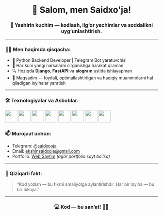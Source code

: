 <h1 align="center">👋 Salom, men Saidxo'ja!</h1>
<h3 align="center">🎯 Yashirin kuchim — kodlash, ilg‘or yechimlar va soddalikni uyg‘unlashtirish.</h3>

---

### 🧑‍💻 Men haqimda qisqacha:

- 💼 Python Backend Developer | Telegram Bot yaratuvchisi  
- 🧠 Har kuni yangi narsalarni o‘rganishga harakat qilaman  
- 🔍 Hoziqda <b>Django</b>, <b>FastAPI</b> va <b>aiogram</b> ustida ishlayapman  
- 🚀 Maqsadim — foydali, optimallashtirilgan va haqiqiy muammolarni hal qiladigan loyihalar yaratish

---

### 🛠️ Texnologiyalar va Asboblar:

<p align="left">
  <img src="https://cdn.jsdelivr.net/gh/devicons/devicon/icons/python/python-original.svg" width="40" height="40"/>
  <img src="https://cdn.jsdelivr.net/gh/devicons/devicon/icons/django/django-plain.svg" width="40" height="40"/>
  <img src="https://cdn.jsdelivr.net/gh/devicons/devicon/icons/fastapi/fastapi-original.svg" width="40" height="40"/>
  <img src="https://cdn.jsdelivr.net/gh/devicons/devicon/icons/javascript/javascript-original.svg" width="40" height="40"/>
  <img src="https://cdn.jsdelivr.net/gh/devicons/devicon/icons/html5/html5-original.svg" width="40" height="40"/>
  <img src="https://cdn.jsdelivr.net/gh/devicons/devicon/icons/css3/css3-original.svg" width="40" height="40"/>
  <img src="https://cdn.jsdelivr.net/gh/devicons/devicon/icons/postgresql/postgresql-original.svg" width="40" height="40"/>
  <img src="https://cdn.jsdelivr.net/gh/devicons/devicon/icons/git/git-original.svg" width="40" height="40"/>
</p>


### 📫 Murojaat uchun:

- Telegram: [@saidxooja](https://t.me/saidxooja)  
- Email: ekshinsaidxoja@gmail.com  
- Portfolio: [Web Saytim](https://saidxooja.netlify.app) *(agar portfolio sayt bo‘lsa)*

---

### 🧩 Qiziqarli fakt:

> “Kod yozish — bu fikrni amaliyotga aylantirishdir. Har bir loyiha — bu bir hikoya.”

---

<h3 align="center">💻 Kod — bu san’at! 👨‍💻</h3>
